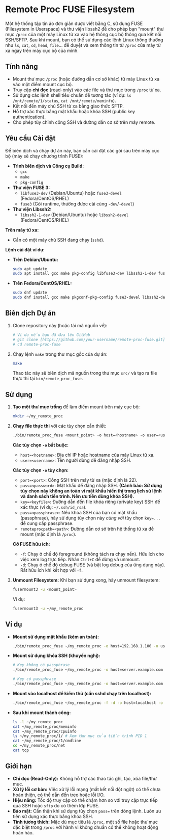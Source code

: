 # Remote Proc FUSE Filesystem

Một hệ thống tập tin ảo đơn giản được viết bằng C, sử dụng FUSE (Filesystem in Userspace) và thư viện libssh2 để cho phép bạn "mount" thư mục `/proc` của một máy Linux từ xa vào hệ thống cục bộ thông qua kết nối SSH/SFTP. Sau khi mount, bạn có thể sử dụng các lệnh Linux thông thường như `ls`, `cat`, `cd`, `head`, `file`... để duyệt và xem thông tin từ `/proc` của máy từ xa ngay trên máy cục bộ của mình.

## Tính năng

* Mount thư mục `/proc` (hoặc đường dẫn cơ sở khác) từ máy Linux từ xa vào một điểm mount cục bộ.
* Truy cập **chỉ đọc** (read-only) vào các file và thư mục trong `/proc` từ xa.
* Sử dụng các lệnh shell tiêu chuẩn để tương tác (ví dụ: `ls /mnt/remote/1/status`, `cat /mnt/remote/meminfo`).
* Kết nối đến máy chủ SSH từ xa bằng giao thức SFTP.
* Hỗ trợ xác thực bằng mật khẩu hoặc khóa SSH (public key authentication).
* Cho phép tùy chỉnh cổng SSH và đường dẫn cơ sở trên máy remote.

## Yêu cầu Cài đặt

Để biên dịch và chạy dự án này, bạn cần cài đặt các gói sau trên máy cục bộ (máy sẽ chạy chương trình FUSE):

* **Trình biên dịch và Công cụ Build:**
    * `gcc`
    * `make`
    * `pkg-config`
* **Thư viện FUSE 3:**
    * `libfuse3-dev` (Debian/Ubuntu) hoặc `fuse3-devel` (Fedora/CentOS/RHEL)
    * `fuse3` (Gói runtime, thường được cài cùng `-dev`/`-devel`)
* **Thư viện Libssh2:**
    * `libssh2-1-dev` (Debian/Ubuntu) hoặc `libssh2-devel` (Fedora/CentOS/RHEL)

**Trên máy từ xa:**

* Cần có một máy chủ SSH đang chạy (`sshd`).

**Lệnh cài đặt ví dụ:**

* **Trên Debian/Ubuntu:**
    ```bash
    sudo apt update
    sudo apt install gcc make pkg-config libfuse3-dev libssh2-1-dev fuse3
    ```
* **Trên Fedora/CentOS/RHEL:**
    ```bash
    sudo dnf update
    sudo dnf install gcc make pkgconf-pkg-config fuse3-devel libssh2-devel fuse3
    ```

## Biên dịch Dự án

1.  Clone repository này (hoặc tải mã nguồn về):
    ```bash
    # Ví dụ nếu bạn đã đưa lên GitHub
    # git clone [https://github.com/your-username/remote-proc-fuse.git](https://github.com/your-username/remote-proc-fuse.git)
    # cd remote-proc-fuse
    ```
2.  Chạy lệnh `make` trong thư mục gốc của dự án:
    ```bash
    make
    ```
    Thao tác này sẽ biên dịch mã nguồn trong thư mục `src/` và tạo ra file thực thi tại `bin/remote_proc_fuse`.

## Sử dụng

1.  **Tạo một thư mục trống** để làm điểm mount trên máy cục bộ:
    ```bash
    mkdir ~/my_remote_proc
    ```
2.  **Chạy file thực thi** với các tùy chọn cần thiết:

    ```bash
    ./bin/remote_proc_fuse <mount_point> -o host=<hostname> -o user=<username> [các_tùy_chọn_khác]
    ```

    **Các tùy chọn `-o` bắt buộc:**

    * `host=<hostname>`: Địa chỉ IP hoặc hostname của máy Linux từ xa.
    * `user=<username>`: Tên người dùng để đăng nhập SSH.

    **Các tùy chọn `-o` tùy chọn:**

    * `port=<port>`: Cổng SSH trên máy từ xa (mặc định là 22).
    * `pass=<password>`: Mật khẩu để đăng nhập SSH. **(Cảnh báo: Sử dụng tùy chọn này không an toàn vì mật khẩu hiển thị trong lịch sử lệnh và danh sách tiến trình. Nên ưu tiên dùng khóa SSH).**
    * `key=<keyfile>`: Đường dẫn đến file khóa riêng (private key) SSH để xác thực (ví dụ: `~/.ssh/id_rsa`).
    * `pass=<passphrase>`: Nếu khóa SSH của bạn có mật khẩu (passphrase), hãy sử dụng tùy chọn này *cùng với* tùy chọn `key=...` để cung cấp passphrase.
    * `remoteprocpath=<path>`: Đường dẫn cơ sở trên hệ thống từ xa để mount (mặc định là `/proc`).

    **Cờ FUSE hữu ích:**

    * `-f`: Chạy ở chế độ foreground (không tách ra chạy nền). Hữu ích cho việc xem log trực tiếp. Nhấn `Ctrl+C` để dừng và unmount.
    * `-d`: Chạy ở chế độ debug FUSE (và bật log debug của ứng dụng này). Rất hữu ích khi kết hợp với `-f`.

3.  **Unmount Filesystem:** Khi bạn sử dụng xong, hãy unmount filesystem:
    ```bash
    fusermount3 -u <mount_point>
    ```
    Ví dụ:
    ```bash
    fusermount3 -u ~/my_remote_proc
    ```

## Ví dụ

* **Mount sử dụng mật khẩu (kém an toàn):**
    ```bash
    ./bin/remote_proc_fuse ~/my_remote_proc -o host=192.168.1.100 -o user=myuser -o pass=mypassword123
    ```

* **Mount sử dụng khóa SSH (khuyến nghị):**
    ```bash
    # Key không có passphrase
    ./bin/remote_proc_fuse ~/my_remote_proc -o host=server.example.com -o user=admin -o key=~/.ssh/id_rsa

    # Key có passphrase
    ./bin/remote_proc_fuse ~/my_remote_proc -o host=server.example.com -o user=admin -o key=/path/to/mykey -o pass=key_passphrase
    ```

* **Mount vào localhost để kiểm thử (cần sshd chạy trên localhost):**
    ```bash
    ./bin/remote_proc_fuse ~/my_remote_proc -f -d -o host=localhost -o user=$(whoami) -o key=~/.ssh/id_rsa
    ```

* **Sau khi mount thành công:**
    ```bash
    ls -l ~/my_remote_proc
    cat ~/my_remote_proc/meminfo
    cat ~/my_remote_proc/cpuinfo
    ls ~/my_remote_proc/1/ # Xem thư mục của tiến trình PID 1
    cat ~/my_remote_proc/1/cmdline
    cd ~/my_remote_proc/net
    cat tcp
    ```

## Giới hạn

* **Chỉ đọc (Read-Only):** Không hỗ trợ các thao tác ghi, tạo, xóa file/thư mục.
* **Xử lý lỗi cơ bản:** Việc xử lý lỗi mạng (mất kết nối đột ngột) có thể chưa hoàn thiện, có thể dẫn đến treo hoặc lỗi I/O.
* **Hiệu năng:** Tốc độ truy cập có thể chậm hơn so với truy cập trực tiếp qua SSH hoặc `sftp` do có thêm lớp FUSE.
* **Bảo mật:** Cẩn thận khi sử dụng tùy chọn `pass=` trên dòng lệnh. Luôn ưu tiên sử dụng xác thực bằng khóa SSH.
* **Tính tương thích:** Mặc dù mục tiêu là `/proc`, một số file hoặc thư mục đặc biệt trong `/proc` với hành vi không chuẩn có thể không hoạt động hoàn hảo.